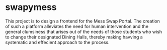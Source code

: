 # swapymess
This project is to design a frontend for the Mess Swap Portal.
The creation of such a platform alleviates the need for
human intervention and the general clumsiness that arises
out of the needs of those students who wish to change their
designated Dining Halls, thereby making havving a
systematic and effecient approach to the process.
